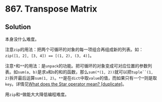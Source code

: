 # 867. Transpose Matrix

## Solution

本身没什么难度。

注意`zip`的用法：把两个可循环的对象的每一项组合再组成新的列表。如：`zip([1, 2], [3, 4]) == [(1, 2), (3, 4)]`。

注意`*`和`**`的用法：是`unpack`的功能。把可循环的对象变成可对应位置的参数列表。如`sum(a, b)`是求`a`和`b`的和的函数，那么`sum(*(1, 2))`就可以把`tuple``(1, 2)`拆开最后运算`sum(1, 2)`。`**`是在`dict`中取`value`的值，而如果只有一个`*`则是取`key`。详情见[What does the Star operator mean? [duplicate]](https://stackoverflow.com/questions/2921847/what-does-the-star-operator-mean)。

用`zip`和`*`做能大大降低编程难度。
